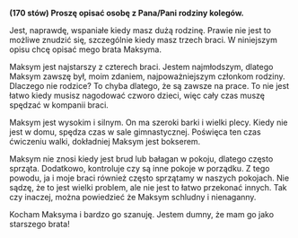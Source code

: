 **(170 stów) Proszę opisać osobę z Pana/Pani rodziny kolegów.**

Jest, naprawdę, wspaniałe kiedy masz dużą rodzinę. 
Prawie nie jest to możliwe znudzić się, szczególnie kiedy masz trzech braci. 
W niniejszym opisu chcę opisać mego brata Maksyma.

Maksym jest najstarszy z czterech braci.
Jestem najmłodszym, dlatego Maksym zawszę był, moim zdaniem, najpoważniejszym członkom rodziny.
Dlaczego nie rodzice? To chyba dlatego, że są zawsze na prace.
To nie jest łatwo kiedy musisz nagodować czworo dzieci, więc cały czas muszę spędzać w kompanii braci.

Maksym jest wysokim i silnym. On ma szeroki barki i wielki plecy.
Kiedy nie jest w domu, spędza czas w sale gimnastycznej.
Poświęca ten czas ćwiczeniu walki, dokładniej Maksym jest bokserem.

Maksym nie znosi kiedy jest brud lub bałagan w pokoju, dlatego często sprząta.
Dodatkowo, kontroluje czy są inne pokoje w porządku.
Z tego powodu, ja i moje braci również często sprzątamy w naszych pokojach. 
Nie sądzę, że to jest wielki problem, ale nie jest to łatwo przekonać innych. 
Tak czy inaczej, można powiedzieć że Maksym schludny i nienaganny.

Kocham Maksyma i bardzo go szanuję. 
Jestem dumny, że mam go jako starszego brata!
